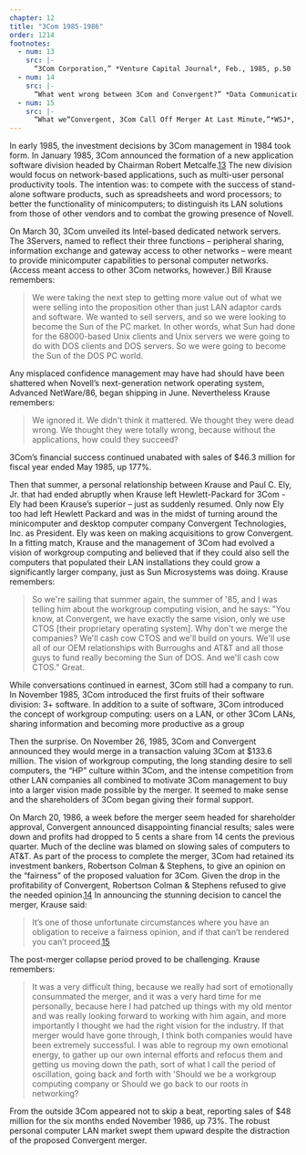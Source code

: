 ```yaml
---
chapter: 12
title: "3Com 1985-1986"
order: 1214
footnotes:
  - num: 13
    src: |-
      “3Com Corporation,” *Venture Capital Journal*, Feb., 1985, p.50 
  - num: 14
    src: |-
      “What went wrong between 3Com and Convergent?” *Data Communications*, May 1986, p. 97; 
  - num: 15
    src: |-
      “What we“Convergent, 3Com Call Off Merger At Last Minute,”*WSJ*, March 27, 1986, p.
---
```


In early 1985, the investment decisions by 3Com management in 1984 took form. In January 1985, 3Com announced the formation of a new application software division headed by Chairman Robert Metcalfe.<a name="fnloc13" href="#fn13">13</a> The new division would focus on network-based applications, such as multi-user personal productivity tools. The intention was: to compete with the success of stand-alone software products, such as spreadsheets and word processors; to better the functionality of minicomputers; to distinguish its LAN solutions from those of other vendors and to combat the growing presence of Novell.

On March 30, 3Com unveiled its Intel-based dedicated network servers. The 3Servers, named to reflect their three functions – peripheral sharing, information exchange and gateway access to other networks – were meant to provide minicomputer capabilities to personal computer networks. (Access meant access to other 3Com networks, however.) Bill Krause remembers:

>We were taking the next step to getting more value out of what we were selling into the proposition other than just LAN adaptor cards and software. We wanted to sell servers, and so we were looking to become the Sun of the PC market. In other words, what Sun had done for the 68000-based Unix clients and Unix servers we were going to do with DOS clients and DOS servers. So we were going to become the Sun of the DOS PC world.

Any misplaced confidence management may have had should have been shattered when Novell’s next-generation network operating system, Advanced NetWare/86, began shipping in June. Nevertheless Krause remembers:

>We ignored it. We didn't think it mattered. We thought they were dead wrong. We thought they were totally wrong, because without the applications, how could they succeed?

3Com’s financial success continued unabated with sales of $46.3 million for fiscal year ended May 1985, up 177%.

Then that summer, a personal relationship between Krause and Paul C. Ely, Jr. that had ended abruptly when Krause left Hewlett-Packard for 3Com - Ely had been Krause’s superior – just as suddenly resumed. Only now Ely too had left Hewlett Packard and was in the midst of turning around the minicomputer and desktop computer company Convergent Technologies, Inc. as President. Ely was keen on making acquisitions to grow Convergent. In a fitting match, Krause and the management of 3Com had evolved a vision of workgroup computing and believed that if they could also sell the computers that populated their LAN installations they could grow a significantly larger company, just as Sun Microsystems was doing. Krause remembers:

>So we're sailing that summer again, the summer of '85, and I was telling him about the workgroup computing vision, and he says: "You know, at Convergent, we have exactly the same vision, only we use CTOS [their proprietary operating system]. Why don't we merge the companies?  We'll cash cow CTOS and we'll build on yours. We'll use all of our OEM relationships with Burroughs and AT&T and all those guys to fund really becoming the Sun of DOS. And we'll cash cow CTOS." Great.

While conversations continued in earnest, 3Com still had a company to run. In November 1985, 3Com introduced the first fruits of their software division: 3+ software. In addition to a suite of software, 3Com introduced the concept of workgroup computing: users on a LAN, or other 3Com LANs, sharing information and becoming more productive as a group

Then the surprise. On November 26, 1985, 3Com and Convergent announced they would merge in a transaction valuing 3Com at $133.6 million. The vision of workgroup computing, the long standing desire to sell computers, the “HP” culture within 3Com, and the intense competition from other LAN companies all combined to motivate 3Com management to buy into a larger vision made possible by the merger. It seemed to make sense and the shareholders of 3Com began giving their formal support.

On March 20, 1986, a week before the merger seem headed for shareholder approval, Convergent announced disappointing financial results; sales were down and profits had dropped to 5 cents a share from 14 cents the previous quarter. Much of the decline was blamed on slowing sales of computers to AT&T. As part of the process to complete the merger, 3Com had retained its investment bankers, Robertson Colman & Stephens, to give an opinion on the “fairness” of the proposed valuation for 3Com. Given the drop in the profitability of Convergent, Robertson Colman & Stephens refused to give the needed opinion.<a name="fnloc14" href="#fn14">14</a>  In announcing the stunning decision to cancel the merger, Krause said:

>It’s one of those unfortunate circumstances where you have an obligation to receive a fairness opinion, and if that can’t be rendered you can’t proceed.<a name="fnloc15" href="#fn15">15</a>

The post-merger collapse period proved to be challenging. Krause remembers:

>It was a very difficult thing, because we really had sort of emotionally consummated the merger, and it was a very hard time for me personally, because here I had patched up things with my old mentor and was really looking forward to working with him again, and more importantly I thought we had the right vision for the industry. If that merger would have gone through, I think both companies would have been extremely successful. I was able to regroup my own emotional energy, to gather up our own internal efforts and refocus them and getting us moving down the path, sort of what I call the period of oscillation, going back and forth with 'Should we be a workgroup computing company or Should we go back to our roots in networking?

From the outside 3Com appeared not to skip a beat, reporting sales of $48 million for the six months ended November 1986, up 73%. The robust personal computer LAN market swept them upward despite the distraction of the proposed Convergent merger.
